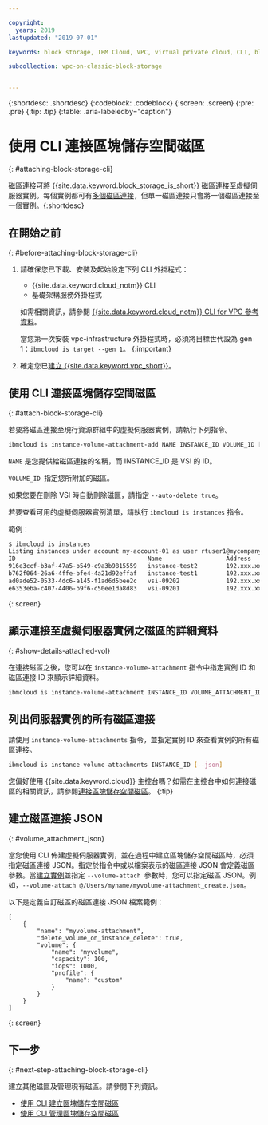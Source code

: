 ```yaml
---

copyright:
  years: 2019
lastupdated: "2019-07-01"

keywords: block storage, IBM Cloud, VPC, virtual private cloud, CLI, block storage volume, volume, volume attachment, virtual server instance, instance

subcollection: vpc-on-classic-block-storage


---
```


{:shortdesc: .shortdesc}
{:codeblock: .codeblock}
{:screen: .screen}
{:pre: .pre}
{:tip: .tip}
{:table: .aria-labeledby="caption"}

# 使用 CLI 連接區塊儲存空間磁區
{: #attaching-block-storage-cli}

磁區連接可將 {{site.data.keyword.block_storage_is_short}} 磁區連接至虛擬伺服器實例。每個實例都可有[多個磁區連接](/docs/vpc-on-classic-block-storage?topic=vpc-on-classic-block-storage-attaching-block-storage#vol-attach-limits)，但單一磁區連接只會將一個磁區連接至一個實例。{:shortdesc}

## 在開始之前
{: #before-attaching-block-storage-cli}

1. 請確保您已下載、安裝及起始設定下列 CLI 外掛程式：
    * {{site.data.keyword.cloud_notm}} CLI
    * 基礎架構服務外掛程式

   如需相關資訊，請參閱 [{{site.data.keyword.cloud_notm}} CLI for VPC 參考資料](/docs/vpc-infrastructure-cli-plugin?topic=vpc-infrastructure-cli-plugin-vpc-reference)。
   
   當您第一次安裝 vpc-infrastructure 外掛程式時，必須將目標世代設為 gen 1：`ibmcloud is target --gen 1`。
   {:important}
   
2. 確定您已[建立 {{site.data.keyword.vpc_short}}](/docs/vpc-on-classic?topic=vpc-on-classic-getting-started)。

## 使用 CLI 連接區塊儲存空間磁區
{: #attach-block-storage-cli}

若要將磁區連接至現行資源群組中的虛擬伺服器實例，請執行下列指令。

```bash
ibmcloud is instance-volume-attachment-add NAME INSTANCE_ID VOLUME_ID [--auto-delete true | false] [--json]
```

`NAME` 是您提供給磁區連接的名稱，而 INSTANCE_ID 是 VSI 的 ID。

`VOLUME_ID `指定您所附加的磁區。

如果您要在刪除 VSI 時自動刪除磁區，請指定 `--auto-delete true`。

若要查看可用的虛擬伺服器實例清單，請執行 `ibmcloud is instances` 指令。

範例：

```bash
$ ibmcloud is instances
Listing instances under account my-account-01 as user rtuser1@mycompany.com...
ID                                     Name                  Address          Profile   Image                            Created        Status     VPC                               Zone         Resource Group
916e3ccf-b3af-47a5-b549-c9a3b9815559   instance-test2        192.xxx.xx.xx    -         ubuntu-16.04-amd64(7eb4e35b-.)   4 hours ago    running    function-test-vpc1(974e258e-.)    us-south-1   -
b762f064-26a6-4ffe-bfe4-4a21d92effaf   instance-test1        192.xxx.xx.x     -         ubuntu-16.04-amd64(7eb4e35b-.)   4 hours ago    running    function-test-vpc2(974e258e-.)    us-south-1   -
ad0ade52-0533-4dc6-a145-f1ad6d5bee2c   vsi-09202             192.xxx.xxx.xx   -         ubuntu-16.04-amd64(7eb4e35b-.)   5 hours ago    running    vpnaas-test1(2467b0fa-.)          us-south-1   -
e6353eba-c407-4406-b9f6-c50ee1da8d83   vsi-09201             192.xxx.xxx.xxx  -         ubuntu-16.04-amd64(7eb4e35b-.)   5 hours ago    running    vpnaas-test1(2467b0fa-.)          us-south-1   -

```
{: screen}

## 顯示連接至虛擬伺服器實例之磁區的詳細資料
{: #show-details-attached-vol}

在連接磁區之後，您可以在 `instance-volume-attachment` 指令中指定實例 ID 和磁區連接 ID 來顯示詳細資料。

```bash
ibmcloud is instance-volume-attachment INSTANCE_ID VOLUME_ATTACHMENT_ID [--json]
```

## 列出伺服器實例的所有磁區連接

請使用 `instance-volume-attachments` 指令，並指定實例 ID 來查看實例的所有磁區連接。

```bash
ibmcloud is instance-volume-attachments INSTANCE_ID [--json]
```

您偏好使用 {{site.data.keyword.cloud}} 主控台嗎？如需在主控台中如何連接磁區的相關資訊，請參閱[連接區塊儲存空間磁區](/docs/vpc-on-classic-block-storage?topic=vpc-on-classic-block-storage-attaching-block-storage)。
{:tip}

## 建立磁區連接 JSON
{: #volume_attachment_json}

當您使用 CLI 佈建虛擬伺服器實例，並在過程中建立區塊儲存空間磁區時，必須指定磁區連接 JSON。指定於指令中或以檔案表示的磁區連接 JSON 會定義磁區參數。當[建立實例](/docs/vpc-on-classic-vsi?topic=vpc-on-classic-vsi-creating-virtual-servers-cli)並指定 `--volume-attach `參數時，您可以指定磁區 JSON。例如，`--volume-attach @/Users/myname/myvolume-attachment_create.json`。

以下是定義自訂磁區的磁區連接 JSON 檔案範例：

```
[
    {
        "name": "myvolume-attachment",
        "delete_volume_on_instance_delete": true,
        "volume": {
            "name": "myvolume",
            "capacity": 100,
            "iops": 1000,
            "profile": {
                "name": "custom"
            }
        }
    }
]
```
{: screen}

## 下一步
{: #next-step-attaching-block-storage-cli}

建立其他磁區及管理現有磁區。請參閱下列資訊。

* [使用 CLI 建立區塊儲存空間磁區](/docs/vpc-on-classic-block-storage?topic=vpc-on-classic-block-storage-creating-block-storage-cli#create-vol-cli)
* [使用 CLI 管理區塊儲存空間磁區](/docs/vpc-on-classic-block-storage?topic=vpc-on-classic-block-storage-managing-block-storage-cli)
